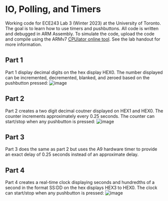 # IO, Polling, and Timers
Working code for ECE243 Lab 3 (Winter 2023) at the University of Toronto. The goal is to learn how to use timers and pushbuttons. All code is written and debugged in ARM Assembly. To simulate the code, upload the code and compile using the ARMv7 [CPUlator online tool](https://cpulator.01xz.net/?sys=arm-de1soc "CPUlator"). See the lab handout for more information.

## Part 1
Part 1 display decimal digits on the hex display HEX0. The number displayed can be incremented, decremented, blanked, and zeroed based on the pushbutton pressed:
![image](https://user-images.githubusercontent.com/105998663/221738362-17d82ed1-9b0b-4be8-b9c2-ef5ff12f9a9d.png)

## Part 2
Part 2 creates a two digit decimal coutner displayed on HEX1 and HEX0. The counter increments approximately every 0.25 seconds. The counter can start/stop when any pushbutton is pressed:
![image](https://user-images.githubusercontent.com/105998663/221738868-b0fee51c-857e-4c48-a79f-0d80535c39fc.png)

## Part 3
Part 3 does the same as part 2 but uses the A9 hardware timer to provide an exact delay of 0.25 seconds instead of an approximate delay.

## Part 4
Part 4 creates a real-time clock displaying seconds and hundredths of a second in the format SS:DD on the hex displays HEX3 to HEX0. The clock can start/stop when any pushbutton is pressed:
![image](https://user-images.githubusercontent.com/105998663/221739464-a8bd55f1-d4ec-4efd-940a-8a6fa322bed7.png)
